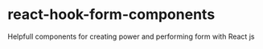 # react-hook-form-components
Helpfull components for creating power and performing form with React js